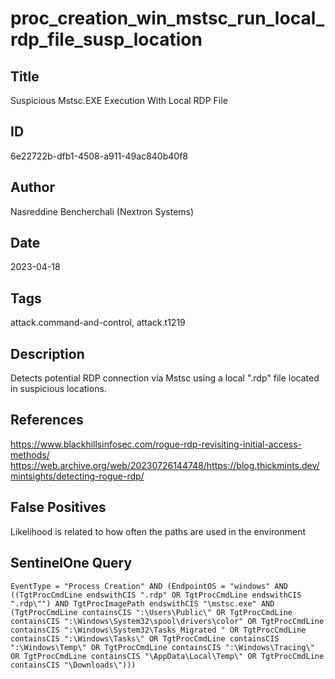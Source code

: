# proc_creation_win_mstsc_run_local_rdp_file_susp_location

## Title
Suspicious Mstsc.EXE Execution With Local RDP File

## ID
6e22722b-dfb1-4508-a911-49ac840b40f8

## Author
Nasreddine Bencherchali (Nextron Systems)

## Date
2023-04-18

## Tags
attack.command-and-control, attack.t1219

## Description
Detects potential RDP connection via Mstsc using a local ".rdp" file located in suspicious locations.

## References
https://www.blackhillsinfosec.com/rogue-rdp-revisiting-initial-access-methods/
https://web.archive.org/web/20230726144748/https://blog.thickmints.dev/mintsights/detecting-rogue-rdp/

## False Positives
Likelihood is related to how often the paths are used in the environment

## SentinelOne Query
```
EventType = "Process Creation" AND (EndpointOS = "windows" AND ((TgtProcCmdLine endswithCIS ".rdp" OR TgtProcCmdLine endswithCIS ".rdp\"") AND TgtProcImagePath endswithCIS "\mstsc.exe" AND (TgtProcCmdLine containsCIS ":\Users\Public\" OR TgtProcCmdLine containsCIS ":\Windows\System32\spool\drivers\color" OR TgtProcCmdLine containsCIS ":\Windows\System32\Tasks_Migrated " OR TgtProcCmdLine containsCIS ":\Windows\Tasks\" OR TgtProcCmdLine containsCIS ":\Windows\Temp\" OR TgtProcCmdLine containsCIS ":\Windows\Tracing\" OR TgtProcCmdLine containsCIS "\AppData\Local\Temp\" OR TgtProcCmdLine containsCIS "\Downloads\")))

```